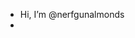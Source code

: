 - Hi, I’m @nerfgunalmonds
-

<!---
nerfgunalmonds/nerfgunalmonds is a ✨ special ✨ repository because its `README.md` (this file) appears on your GitHub profile.
You can click the Preview link to take a look at your changes.
--->
